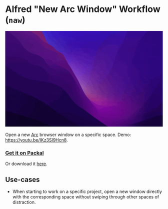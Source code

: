 # Alfred "New Arc Window" Workflow (`naw`)

![](./demonstration.gif)

Open a new [Arc](https://thebrowser.company/) browser window on a specific space. Demo: https://youtu.be/IKz3Sl9Hcn8.

### [Get it on Packal](http://www.packal.org/workflow/new-arc-window)

Or download it [here](https://github.com/zetavg/alfred-new-arc-window-workflow/blob/master/New%20Arc%20Window%20(naw).alfredworkflow?raw=true).

## Use-cases

* When starting to work on a specific project, open a new window directly with the corresponding space without swiping through other spaces of distraction.
